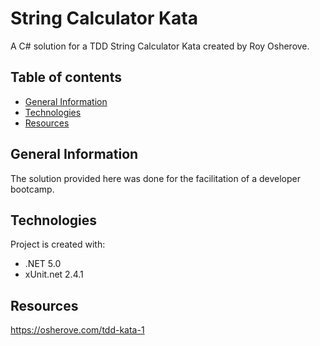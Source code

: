 # String Calculator Kata

A C# solution for a TDD String Calculator Kata created by Roy Osherove.

## Table of contents
* [General Information](#general-information)
* [Technologies](#technologies)
* [Resources](#resources)

## General Information
The solution provided here was done for the facilitation of a developer bootcamp.

## Technologies
Project is created with:
* .NET 5.0
* xUnit.net 2.4.1

## Resources
https://osherove.com/tdd-kata-1
